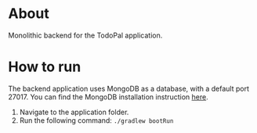 # About
Monolithic backend for the TodoPal application.

# How to run
The backend application uses MongoDB as a database, with a default port 27017. You can find the MongoDB installation instruction [here](https://www.mongodb.com/docs/manual/installation/).
1. Navigate to the application folder.
2. Run the following command: `./gradlew bootRun`
